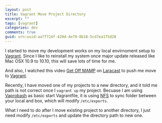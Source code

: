 ```yaml
---
layout: post
title: Vagrant Move Project Directory
excerpt: ""
tags: [vagrant]
categories: dev
comments: true
guid: urn:uuid:aa7f724f-420d-4e79-8b18-5cd7ea175d28
---
```


I started to move my development works on my local envirnoment setup to [Vagrant][3]. Since I like to reinstall my system once major update released like Mac OSX 10.9 to 10.10, this will save lots of time for me.

And also, I watched this video [Get Off MAMP][1] on [Laracast][2] to push me move to [Vagrant][3].

Recently, I have moved one of my projects to a new directory, and it told me path is not correct once I `vagrant up` my project. Becuase I am using [Vaprobash][vaprobash] as basic start Vagrantfile, it is using [NFS][5] to sync folder between your local and box, which will modify `/etc/exports`.

What I need to do after I move existing project to another directory, I just need modify `/etc/exports` and update the directory path to new one.

[1]: https://laracasts.com/lessons/get-off-mamp-now
[2]: https://laracasts.com/
[3]: https://www.vagrantup.com/
[vaprobash]: https://github.com/fideloper/Vaprobash
[5]: https://docs.vagrantup.com/v2/synced-folders/nfs.html
